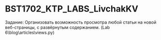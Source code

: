 # BST1702_KTP_LABS_LivchakKV
Задание:
  Организовать возможность просмотра любой статьи на новой веб-страницы, с развёрнутым содержанием. (Lab 6\blog\articles\views.py)
